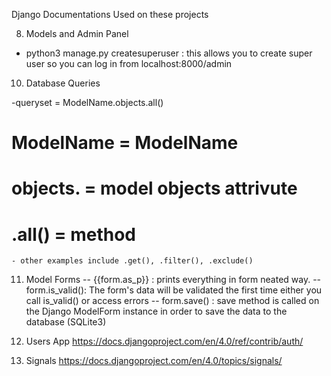 Django Documentations Used on these projects

08) Models and Admin Panel

- python3 manage.py createsuperuser : 
    this allows you to create super user so you can log in from localhost:8000/admin

10) Database Queries

-queryset = ModelName.objects.all()

# ModelName = ModelName
# objects. = model objects attrivute
# .all() = method 
    - other examples include .get(), .filter(), .exclude()

11) Model Forms
 -- {{form.as_p}} : prints everything in form neated way.
 -- form.is_valid(): The form's data will be validated the first time either you call is_valid() or access errors
 -- form.save() : save method is called on the Django ModelForm instance in order to save the data to the database (SQLite3)


15) Users App
https://docs.djangoproject.com/en/4.0/ref/contrib/auth/



17) Signals
https://docs.djangoproject.com/en/4.0/topics/signals/